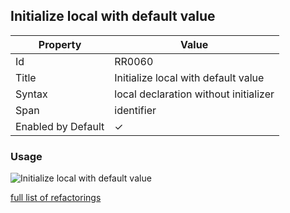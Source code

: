 ## Initialize local with default value

| Property | Value |
| -------- | ----- |
| Id | RR0060 |
| Title | Initialize local with default value |
| Syntax | local declaration without initializer |
| Span | identifier |
| Enabled by Default | &#x2713; |

### Usage

![Initialize local with default value](../../images/refactorings/InitializeLocalWithDefaultValue.png)

[full list of refactorings](Refactorings.md)